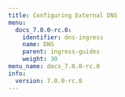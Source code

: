 ```yaml
---
title: Configuring External DNS
menu:
  docs_7.0.0-rc.0:
    identifier: dns-ingress
    name: DNS
    parent: ingress-guides
    weight: 30
menu_name: docs_7.0.0-rc.0
info:
  version: 7.0.0-rc.0
---
```


